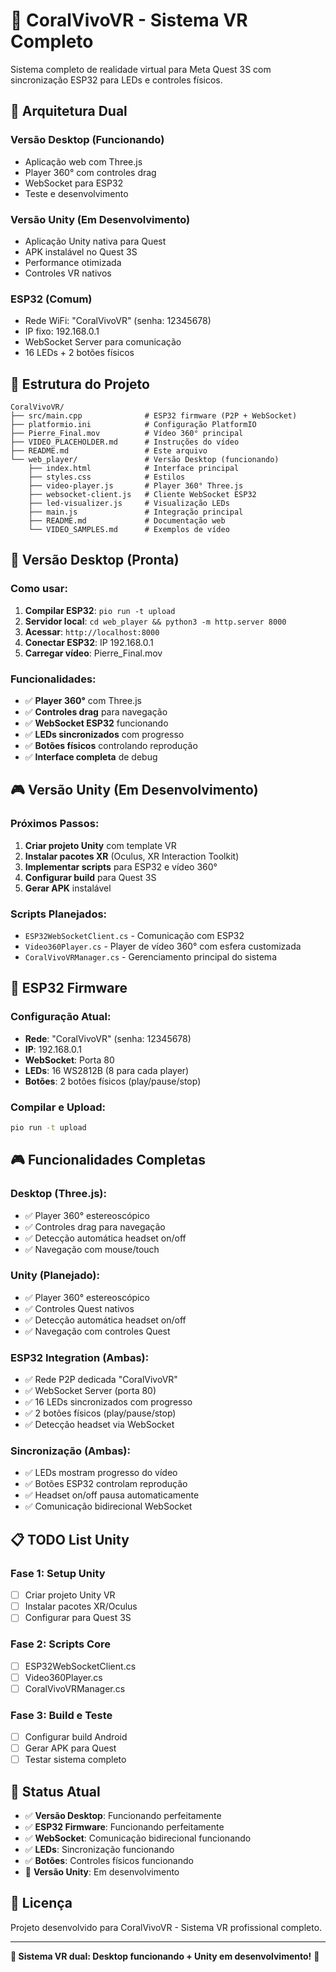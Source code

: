 # 🥽 CoralVivoVR - Sistema VR Completo

Sistema completo de realidade virtual para Meta Quest 3S com sincronização ESP32 para LEDs e controles físicos.

## 🎯 **Arquitetura Dual**

### **Versão Desktop (Funcionando)**
- Aplicação web com Three.js
- Player 360° com controles drag
- WebSocket para ESP32
- Teste e desenvolvimento

### **Versão Unity (Em Desenvolvimento)**
- Aplicação Unity nativa para Quest
- APK instalável no Quest 3S
- Performance otimizada
- Controles VR nativos

### **ESP32 (Comum)**
- Rede WiFi: "CoralVivoVR" (senha: 12345678)
- IP fixo: 192.168.0.1
- WebSocket Server para comunicação
- 16 LEDs + 2 botões físicos

## 📁 **Estrutura do Projeto**

```
CoralVivoVR/
├── src/main.cpp              # ESP32 firmware (P2P + WebSocket)
├── platformio.ini            # Configuração PlatformIO
├── Pierre_Final.mov          # Vídeo 360° principal
├── VIDEO_PLACEHOLDER.md      # Instruções do vídeo
├── README.md                 # Este arquivo
└── web_player/               # Versão Desktop (funcionando)
    ├── index.html            # Interface principal
    ├── styles.css            # Estilos
    ├── video-player.js       # Player 360° Three.js
    ├── websocket-client.js   # Cliente WebSocket ESP32
    ├── led-visualizer.js     # Visualização LEDs
    ├── main.js               # Integração principal
    ├── README.md             # Documentação web
    └── VIDEO_SAMPLES.md      # Exemplos de vídeo
```

## 🚀 **Versão Desktop (Pronta)**

### **Como usar:**
1. **Compilar ESP32**: `pio run -t upload`
2. **Servidor local**: `cd web_player && python3 -m http.server 8000`
3. **Acessar**: `http://localhost:8000`
4. **Conectar ESP32**: IP 192.168.0.1
5. **Carregar vídeo**: Pierre_Final.mov

### **Funcionalidades:**
- ✅ **Player 360°** com Three.js
- ✅ **Controles drag** para navegação
- ✅ **WebSocket ESP32** funcionando
- ✅ **LEDs sincronizados** com progresso
- ✅ **Botões físicos** controlando reprodução
- ✅ **Interface completa** de debug

## 🎮 **Versão Unity (Em Desenvolvimento)**

### **Próximos Passos:**
1. **Criar projeto Unity** com template VR
2. **Instalar pacotes XR** (Oculus, XR Interaction Toolkit)
3. **Implementar scripts** para ESP32 e vídeo 360°
4. **Configurar build** para Quest 3S
5. **Gerar APK** instalável

### **Scripts Planejados:**
- `ESP32WebSocketClient.cs` - Comunicação com ESP32
- `Video360Player.cs` - Player de vídeo 360° com esfera customizada
- `CoralVivoVRManager.cs` - Gerenciamento principal do sistema

## 🔧 **ESP32 Firmware**

### **Configuração Atual:**
- **Rede**: "CoralVivoVR" (senha: 12345678)
- **IP**: 192.168.0.1
- **WebSocket**: Porta 80
- **LEDs**: 16 WS2812B (8 para cada player)
- **Botões**: 2 botões físicos (play/pause/stop)

### **Compilar e Upload:**
```bash
pio run -t upload
```

## 🎮 **Funcionalidades Completas**

### **Desktop (Three.js):**
- ✅ Player 360° estereoscópico
- ✅ Controles drag para navegação
- ✅ Detecção automática headset on/off
- ✅ Navegação com mouse/touch

### **Unity (Planejado):**
- ✅ Player 360° estereoscópico
- ✅ Controles Quest nativos
- ✅ Detecção automática headset on/off
- ✅ Navegação com controles Quest

### **ESP32 Integration (Ambas):**
- ✅ Rede P2P dedicada "CoralVivoVR"
- ✅ WebSocket Server (porta 80)
- ✅ 16 LEDs sincronizados com progresso
- ✅ 2 botões físicos (play/pause/stop)
- ✅ Detecção headset via WebSocket

### **Sincronização (Ambas):**
- ✅ LEDs mostram progresso do vídeo
- ✅ Botões ESP32 controlam reprodução
- ✅ Headset on/off pausa automaticamente
- ✅ Comunicação bidirecional WebSocket

## 📋 **TODO List Unity**

### **Fase 1: Setup Unity**
- [ ] Criar projeto Unity VR
- [ ] Instalar pacotes XR/Oculus
- [ ] Configurar para Quest 3S

### **Fase 2: Scripts Core**
- [ ] ESP32WebSocketClient.cs
- [ ] Video360Player.cs
- [ ] CoralVivoVRManager.cs

### **Fase 3: Build e Teste**
- [ ] Configurar build Android
- [ ] Gerar APK para Quest
- [ ] Testar sistema completo

## 🎯 **Status Atual**

- ✅ **Versão Desktop**: Funcionando perfeitamente
- ✅ **ESP32 Firmware**: Funcionando perfeitamente
- ✅ **WebSocket**: Comunicação bidirecional funcionando
- ✅ **LEDs**: Sincronização funcionando
- ✅ **Botões**: Controles físicos funcionando
- 🔄 **Versão Unity**: Em desenvolvimento

## 📄 **Licença**

Projeto desenvolvido para CoralVivoVR - Sistema VR profissional completo.

---

**🎯 Sistema VR dual: Desktop funcionando + Unity em desenvolvimento!** 🚀
